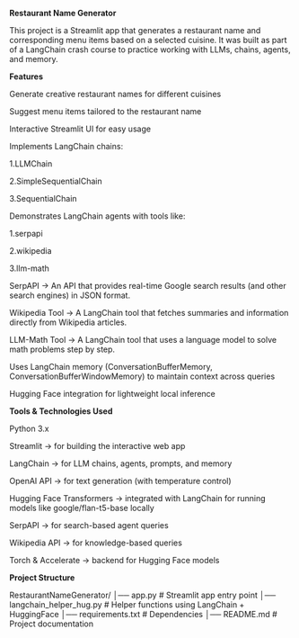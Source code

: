 **Restaurant Name Generator**

This project is a Streamlit app that generates a restaurant name and corresponding menu items based on a selected cuisine.
It was built as part of a LangChain crash course to practice working with LLMs, chains, agents, and memory.

**Features**

Generate creative restaurant names for different cuisines

Suggest menu items tailored to the restaurant name

Interactive Streamlit UI for easy usage

Implements LangChain chains:

1.LLMChain

2.SimpleSequentialChain

3.SequentialChain

Demonstrates LangChain agents with tools like:

1.serpapi

2.wikipedia

3.llm-math

SerpAPI → An API that provides real-time Google search results (and other search engines) in JSON format.

Wikipedia Tool → A LangChain tool that fetches summaries and information directly from Wikipedia articles.

LLM-Math Tool → A LangChain tool that uses a language model to solve math problems step by step.

Uses LangChain memory (ConversationBufferMemory, ConversationBufferWindowMemory) to maintain context across queries

Hugging Face integration for lightweight local inference

**Tools & Technologies Used**

Python 3.x

Streamlit → for building the interactive web app

LangChain → for LLM chains, agents, prompts, and memory

OpenAI API → for text generation (with temperature control)

Hugging Face Transformers → integrated with LangChain for running models like google/flan-t5-base locally

SerpAPI → for search-based agent queries

Wikipedia API → for knowledge-based queries

Torch & Accelerate → backend for Hugging Face models

**Project Structure**

RestaurantNameGenerator/
│── app.py                         # Streamlit app entry point
│── langchain_helper_hug.py        # Helper functions using LangChain + HuggingFace
│── requirements.txt                # Dependencies
│── README.md                       # Project documentation
